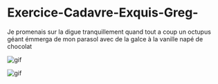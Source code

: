 # Exercice-Cadavre-Exquis-Greg-

Je promenais sur la digue tranquillement quand tout a coup un octupus géant émmerga de mon parasol avec de la galce à la vanille napé de chocolat 

![gif](https://media.giphy.com/media/l4FGqBUuavkbXAIrm/giphy.gif)

![gif](https://media.giphy.com/media/3KC2jD2QcBOSc/giphy.gif)